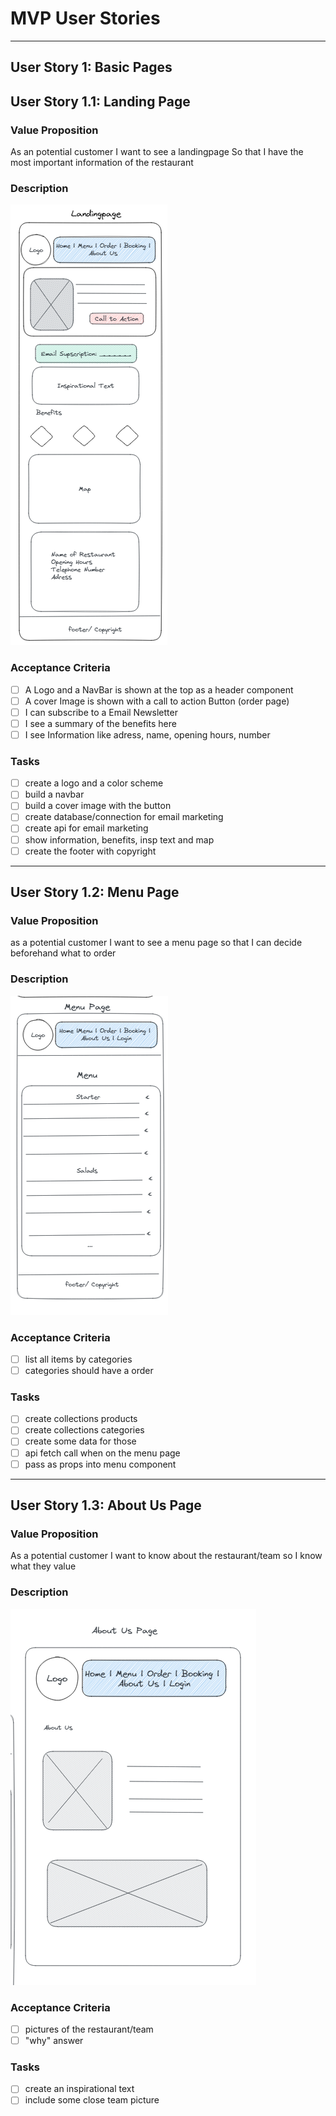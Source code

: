 # MVP User Stories

---

## User Story 1: Basic Pages

## User Story 1.1: Landing Page

### Value Proposition

As an potential customer
I want to see a landingpage
So that I have the most important information of the restaurant

### Description

![The Landingpage !](./img/user-story-1/tayst-user-story-1-landingpage.png "Landingpage")

### Acceptance Criteria

- [ ] A Logo and a NavBar is shown at the top as a header component
- [ ] A cover Image is shown with a call to action Button (order page)
- [ ] I can subscribe to a Email Newsletter
- [ ] I see a summary of the benefits here
- [ ] I see Information like adress, name, opening hours, number

### Tasks

- [ ] create a logo and a color scheme
- [ ] build a navbar
- [ ] build a cover image with the button
- [ ] create database/connection for email marketing
- [ ] create api for email marketing
- [ ] show information, benefits, insp text and map
- [ ] create the footer with copyright

---

## User Story 1.2: Menu Page

### Value Proposition

as a potential customer
I want to see a menu page
so that I can decide beforehand what to order

### Description

![The Menu Page !](./img/user-story-1/tayst-user-story-1-menu-page.png "Menu Page")

### Acceptance Criteria

- [ ] list all items by categories
- [ ] categories should have a order

### Tasks

- [ ] create collections products
- [ ] create collections categories
- [ ] create some data for those
- [ ] api fetch call when on the menu page
- [ ] pass as props into menu component

---

## User Story 1.3: About Us Page

### Value Proposition

As a potential customer
I want to know about the restaurant/team
so I know what they value

### Description

![The About Us Page !](./img/user-story-1/tayst-user-story-1-about-us-page.png "About Us Page")

### Acceptance Criteria

- [ ] pictures of the restaurant/team
- [ ] "why" answer

### Tasks

- [ ] create an inspirational text
- [ ] include some close team picture
